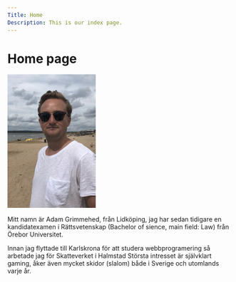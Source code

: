 ```yaml
---
Title: Home
Description: This is our index page.
---
```


Home page
==========================

<img src="assets/img/meADAM.jpeg" alt="Adam" style="max-width: 300px; max-height: 300px;">

Mitt namn är Adam Grimmehed, från Lidköping, jag har sedan tidigare en kandidatexamen i Rättsvetenskap (Bachelor of sience, main field: Law) från Örebor Universitet.

Innan jag flyttade till Karlskrona för att studera webbprogramering så arbetade jag för Skatteverket i Halmstad
Största intresset är självklart gaming, åker även mycket skidor (slalom) både i Sverige och utomlands varje år.